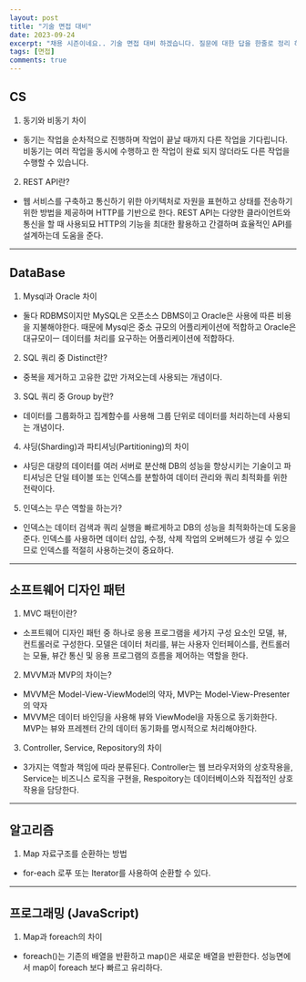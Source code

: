 ```yaml
---
layout: post
title: "기술 면접 대비"
date: 2023-09-24
excerpt: "채용 시즌이네요.. 기술 면접 대비 하겠습니다. 질문에 대한 답을 한줄로 정리 하자."
tags: [면접]
comments: true
---
```


## CS

1. 동기와 비동기 차이 

* 동기는 작업을 순차적으로 진행하며 작업이 끝날 때까지 다른 작업을 기다립니다. 비동기는 여러 작업을 동시에 수행하고 한 작업이 완료 되지 않더라도 다른 작업을 수행할 수 있습니다. 

2. REST API란?

* 웹 서비스를 구축하고 통신하기 위한 아키텍처로 자원을 표현하고 상태를 전송하기 위한 방법을 제공하며 HTTP를 기반으로 한다. REST API는 다양한 클라이언트와 통신을 할 때 사용되묘 HTTP의 기능을 최대한 활용하고 간결하며 효율적인 API를 설계하는데 도움을 준다. 


---


## DataBase

1. Mysql과 Oracle 차이

* 둘다 RDBMS이지만 MySQL은 오픈소스 DBMS이고 Oracle은 사용에 따른 비용을 지불해야한다. 때문에 Mysql은 중소 규모의 어플리케이션에 적합하고 Oracle은 대규모이ㅡ 데이터를 처리를 요구하는 어플리케이션에 적합하다. 

2. SQL 쿼리 중 Distinct란? 

* 중복을 제거하고 고유한 값만 가져오는데 사용되는 개념이다. 

3. SQL 쿼리 중 Group by란? 

* 데이터를 그룹화하고 집계함수를 사용해 그룹 단위로 데이터를 처리하는데 사용되는 개념이다. 

4. 샤딩(Sharding)과 파티셔닝(Partitioning)의 차이 

* 샤딩은 대량의 데이터를 여러 서버로 분산해 DB의 성능을 향상시키는 기술이고 파티셔닝은 단일 테이블 또는 인덱스를 분할하여 데이터 관리와 쿼리 최적화를 위한 전략이다. 

5. 인덱스는 무슨 역할을 하는가?

* 인덱스는 데이터 검색과 쿼리 실행을 빠르게하고 DB의 성능을 최적화하는데 도웅을 준다. 인덱스를 사용하면 데이터 삽입, 수정, 삭제 작업의 오버헤드가 생길 수 있으므로 인덱스를 적절히 사용하는것이 중요하다. 

---

## 소프트웨어 디자인 패턴

1. MVC 패턴이란?  

* 소프트웨어 디자인 패턴 중 하나로 응용 프로그램을 세가지 구성 요소인 모델, 뷰, 컨트롤러로 구성한다. 모델은 데이터 처리를, 뷰는 사용자 인터페이스를, 컨트롤러는 모듈, 뷰간 통신 및 응용 프로그램의 흐름을 제어하는 역할을 한다. 

2. MVVM과 MVP의 차이는? 

* MVVM은 Model-View-ViewModel의 약자, MVP는 Model-View-Presenter의 약자
* MVVM은 데이터 바인딩을 사용해 뷰와 ViewModel을 자동으로 동기화한다. MVP는 뷰와 프레젠터 간의 데이터 동기화를 명시적으로 처리해야한다. 

3. Controller, Service, Repository의 차이 

* 3가지는 역할과 책임에 따라 분류된다. Controller는 웹 브라우저와의 상호작용을, Service는 비즈니스 로직을 구현을, Respoitory는 데이터베이스와 직접적인 상호작용을 담당한다. 

---

## 알고리즘

1. Map 자료구조를 순환하는 방법

* for-each 로푸 또는 Iterator를 사용하여 순환할 수 있다. 


---- 


## 프로그래밍 (JavaScript)

1. Map과 foreach의 차이

* foreach()는 기존의 배열을 반환하고 map()은 새로운 배열을 반환한다. 성능면에서 map이 foreach 보다 빠르고 유리하다. 
